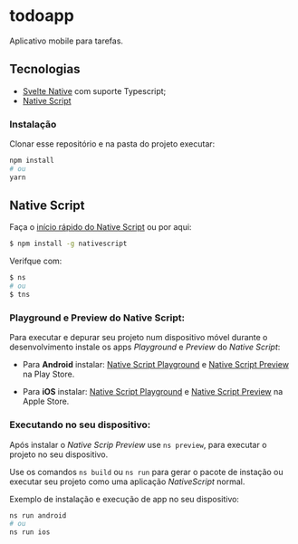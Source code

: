 # todoapp

Aplicativo mobile para tarefas.

## Tecnologias

- [Svelte Native](https://svelte-native.technology/) com suporte Typescript;
- [Native Script](https://docs.nativescript.org/)

### Instalação

Clonar esse repositório e na pasta do projeto executar:

```bash
npm install
# ou
yarn
```

## Native Script

Faça o [início rápido do Native Script](https://svelte-native.technology/docs#getting-started) ou por aqui:

```bash
$ npm install -g nativescript
```

Verifque com:
```bash
$ ns
# ou
$ tns
```

### Playground e Preview do Native Script:

Para executar e depurar seu projeto num dispositivo móvel durante o desenvolvimento instale os apps *Playground* e *Preview* do *Native Script*:

- Para **Android** instalar: [Native Script Playground](https://play.google.com/store/apps/details?id=org.nativescript.play) e [Native Script Preview](https://play.google.com/store/apps/details?id=org.nativescript.preview) na Play Store.

- Para **iOS** instalar: [Native Script Playground](https://apps.apple.com/us/app/nativescript-playground/id1263543946) e [Native Script Preview](https://apps.apple.com/us/app/nativescript-preview/id1264484702) na Apple Store.

### Executando no seu dispositivo:

Após instalar o *Native Scrip Preview* use `ns preview`, para executar o projeto no seu dispositivo.

Use os comandos `ns build` ou `ns run` para gerar o pacote de instação ou executar seu projeto como uma aplicação *NativeScript* normal.

Exemplo de instalação e execução de app no seu dispositivo:

```bash
ns run android
# ou
ns run ios
```
